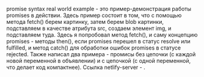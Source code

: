 promise syntax real world example - это пример-демонстрация работы promises в действии. Здесь пример состоит в том, что с помощью метода fetch() берем картинку, затем берем blob картинки, подставляем в качестве атрибута src, создаем элемент img, и подставляем туда. Здесь я попробовал метод fetch(), и саму концепцию promises - методы then(), если promises перешел в статус resolve или fulfilled, и метод catch() для обработки ошибок promises в статусе rejected. Также написал два примера - промисы без цепочки (с каждой новой переменной в объявлении) и с цепочкой (с одной переменной, что делает код компактнее). Cсылка netlify-server - .